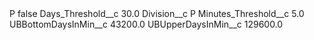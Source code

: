 <?xml version="1.0" encoding="UTF-8"?>
<CustomMetadata xmlns="http://soap.sforce.com/2006/04/metadata" xmlns:xsi="http://www.w3.org/2001/XMLSchema-instance" xmlns:xsd="http://www.w3.org/2001/XMLSchema">
    <label>P</label>
    <protected>false</protected>
    <values>
        <field>Days_Threshold__c</field>
        <value xsi:type="xsd:double">30.0</value>
    </values>
    <values>
        <field>Division__c</field>
        <value xsi:type="xsd:string">P</value>
    </values>
    <values>
        <field>Minutes_Threshold__c</field>
        <value xsi:type="xsd:double">5.0</value>
    </values>
    <values>
        <field>UBBottomDaysInMin__c</field>
        <value xsi:type="xsd:double">43200.0</value>
    </values>
    <values>
        <field>UBUpperDaysInMin__c</field>
        <value xsi:type="xsd:double">129600.0</value>
    </values>
</CustomMetadata>

